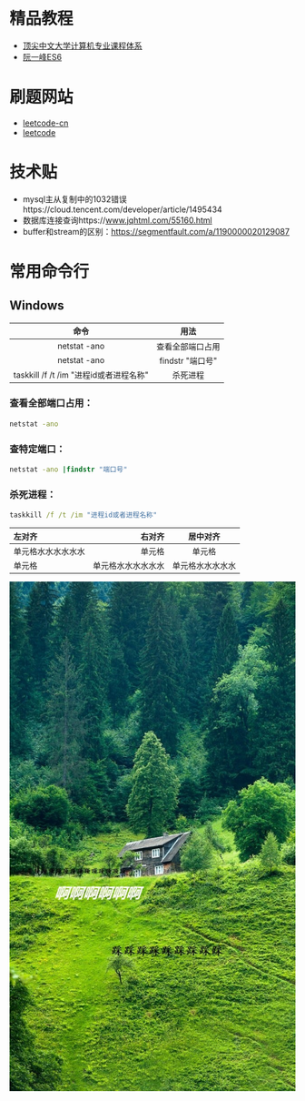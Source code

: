 
# 精品教程
- [顶尖中文大学计算机专业课程体系](https://study.163.com/curricula/cs.htm) 
- [阮一峰ES6](http://es6.ruanyifeng.com/)
# 刷题网站
- [leetcode-cn](https://leetcode-cn.com)  
- [leetcode](https://leetcode.com)
# 技术贴
- mysql主从复制中的1032错误https://cloud.tencent.com/developer/article/1495434  
- 数据库连接查询https://www.jqhtml.com/55160.html  
- buffer和stream的区别：https://segmentfault.com/a/1190000020129087


# 常用命令行
## Windows
| 命令 | 用法 |
| :-----: | :----: |
| netstat -ano | 查看全部端口占用 |
| netstat -ano |findstr "端口号" | 查特定端口 |
| taskkill /f /t /im "进程id或者进程名称" | 杀死进程 |
### 查看全部端口占用：
```cmd
netstat -ano
```
### 查特定端口：
```cmd
netstat -ano |findstr "端口号"
```
### 杀死进程：
``` cmd
taskkill /f /t /im "进程id或者进程名称"
```
| 左对齐 | 右对齐 | 居中对齐 |
| :-----| ----: | :----: |
| 单元格水水水水水水 | 单元格 | 单元格 |
| 单元格 | 单元格水水水水水水 | 单元格水水水水水 |


![000](https://raw.githubusercontent.com/li-ty/Note/master/image/0.jpg)
